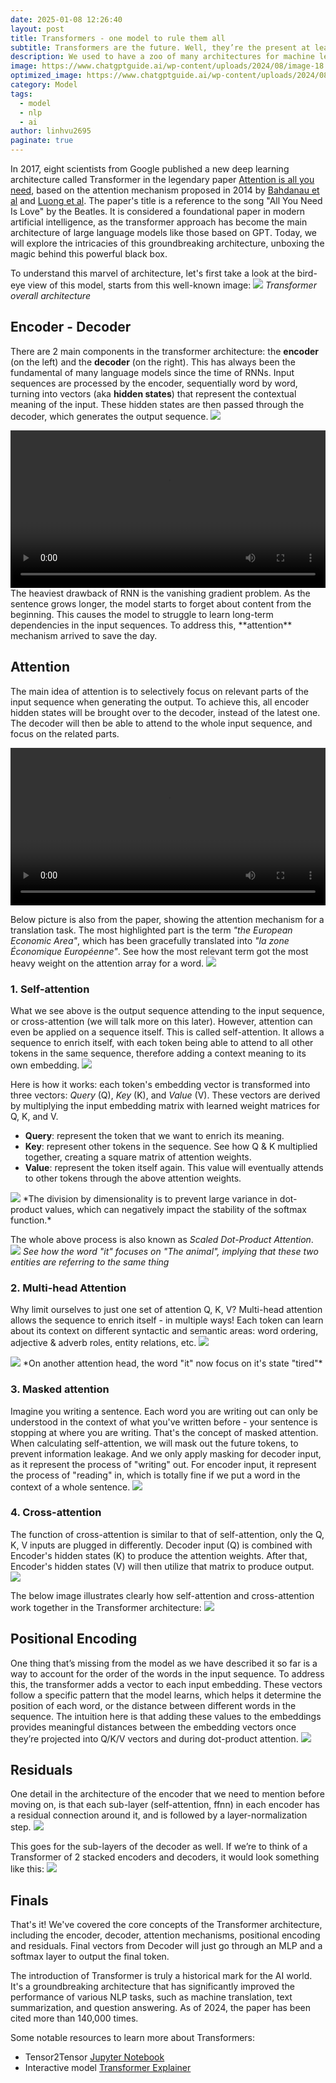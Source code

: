 ```yaml
---
date: 2025-01-08 12:26:40
layout: post
title: Transformers - one model to rule them all
subtitle: Transformers are the future. Well, they’re the present at least.
description: We used to have a zoo of many architectures for machine learning models. Now, Transformer is the present. And it's worth knowing pretty much every detail of this model.
image: https://www.chatgptguide.ai/wp-content/uploads/2024/08/image-18.jpg
optimized_image: https://www.chatgptguide.ai/wp-content/uploads/2024/08/image-18.jpg
category: Model
tags:
  - model
  - nlp
  - ai
author: linhvu2695
paginate: true
---
```


In 2017, eight scientists from Google published a new deep learning architecture called Transformer in the legendary paper <a href="https://arxiv.org/abs/1706.03762">Attention is all you need</a>, based on the attention mechanism proposed in 2014 by <a href="https://arxiv.org/abs/1409.0473">Bahdanau et al</a>  and <a href="https://arxiv.org/abs/1508.04025">Luong et al</a>. The paper's title is a reference to the song "All You Need Is Love" by the Beatles. It is considered a foundational paper in modern artificial intelligence, as the transformer approach has become the main architecture of large language models like those based on GPT. Today, we will explore the intricacies of this groundbreaking architecture, unboxing the magic behind this powerful black box.

To understand this marvel of architecture, let's first take a look at the bird-eye view of this model, starts from this well-known image:
<img src="https://quantdare.com/wp-content/uploads/2021/11/transformer_arch.png">
*Transformer overall architecture*

## Encoder - Decoder
There are 2 main components in the transformer architecture: the **encoder** (on the left) and the **decoder** (on the right). This has always been the fundamental of many language models since the time of RNNs. Input sequences are processed by the encoder, sequentially word by word, turning into vectors (aka **hidden states**) that represent the contextual meaning of the input. These hidden states are then passed through the decoder, which generates the output sequence.
<img src="https://jalammar.github.io/images/t/The_transformer_encoders_decoders.png">
<div style="display: flex; justify-content: center; align-items: center;">
  <video width="800" height="auto" loop autoplay controls>
    <source src="https://jalammar.github.io/images/seq2seq_6.mp4" type="video/mp4">
  </video>
</div>
The heaviest drawback of RNN is the vanishing gradient problem. As the sentence grows longer, the model starts to forget about content from the beginning. This causes the model to struggle to learn long-term dependencies in the input sequences. To address this, **attention** mechanism arrived to save the day.

## Attention
The main idea of attention is to selectively focus on relevant parts of the input sequence when generating the output. To achieve this, all encoder hidden states will be brought over to the decoder, instead of the latest one. The decoder will then be able to attend to the whole input sequence, and focus on the related parts.
<div style="display: flex; justify-content: center; align-items: center;">
  <video width="800" height="auto" loop autoplay controls>
    <source src="https://jalammar.github.io/images/seq2seq_9.mp4" type="video/mp4">
  </video>
</div>

Below picture is also from the paper, showing the attention mechanism for a translation task. The most highlighted part is the term *"the European Economic Area"*, which has been gracefully translated into *"la zone Économique Européenne"*. See how the most relevant term got the most heavy weight on the attention array for a word.
<img src="https://jalammar.github.io/images/attention_sentence.png">

### 1. Self-attention
What we see above is the output sequence attending to the input sequence, or cross-attention (we will talk more on this later). However, attention can even be applied on a sequence itself. This is called self-attention. It allows a sequence to enrich itself, with each token being able to attend to all other tokens in the same sequence, therefore adding a context meaning to its own embedding.
<img src="https://substackcdn.com/image/fetch/f_auto,q_auto:good,fl_progressive:steep/https%3A%2F%2Fsubstack-post-media.s3.amazonaws.com%2Fpublic%2Fimages%2F1f5eb985-c93d-49a0-8ea4-f48b85e71349_3388x1601.png">

Here is how it works: each token's embedding vector is transformed into three vectors: *Query* (Q), *Key* (K), and *Value* (V). These vectors are derived by multiplying the input embedding matrix with learned weight matrices for Q, K, and V.
* **Query**: represent the token that we want to enrich its meaning.
* **Key**: represent other tokens in the sequence. See how Q & K multiplied together, creating a square matrix of attention weights.
* **Value**: represent the token itself again. This value will eventually attends to other tokens through the above attention weights.
<img src="https://encrypted-tbn0.gstatic.com/images?q=tbn:ANd9GcTDfLojmiBhIBJNk2oymcmiOugCAV6YfVnwXtUKCJhdshVm-HR7cVvdF2NnduDKWjtEgw&usqp=CAU">
*The division by dimensionality is to prevent large variance in dot-product values, which can negatively impact the stability of the softmax function.*

The whole above process is also known as *Scaled Dot-Product Attention*.
<img src="https://jalammar.github.io/images/t/transformer_self-attention_visualization.png">
*See how the word "it" focuses on "The animal", implying that these two entities are referring to the same thing*

### 2. Multi-head Attention
Why limit ourselves to just one set of attention Q, K, V? Multi-head attention allows the sequence to enrich itself - in multiple ways! Each token can learn about its context on different syntactic and semantic areas: word ordering, adjective & adverb roles, entity relations, etc.
<img src="https://data-science-blog.com/wp-content/uploads/2022/01/mha_img_original.png">

<img src="https://jalammar.github.io/images/t/transformer_self-attention_visualization_2.png">
*On another attention head, the word "it" now focus on it's state "tired"*

### 3. Masked attention
Imagine you writing a sentence. Each word you are writing out can only be understood in the context of what you've written before - your sentence is stopping at where you are writing. That's the concept of masked attention. When calculating self-attention, we will mask out the future tokens, to prevent information leakage. And we only apply masking for decoder input, as it represent the process of "writing" out. For encoder input, it represent the process of "reading" in, which is totally fine if we put a word in the context of a whole sentence.
<img src="https://res.cloudinary.com/dptj6j9y9/image/upload/v1739030594/e6f9204c1ebd4fddba9c37c8b66faf04_xcytza.png">

### 4. Cross-attention
The function of cross-attention is similar to that of self-attention, only the Q, K, V inputs are plugged in differently. Decoder input (Q) is combined with Encoder's hidden states (K) to produce the attention weights. After that, Encoder's hidden states (V) will then utilize that matrix to produce output.
<img src="https://media.licdn.com/dms/image/v2/D5622AQES_5kWgZ8O4Q/feedshare-shrink_800/feedshare-shrink_800/0/1719243502822?e=2147483647&v=beta&t=RKq2R7bzBIufBucIvrfLTSi6nvq2N4vIrpn5cGaN6-s">

The below image illustrates clearly how self-attention and cross-attention work together in the Transformer architecture:
<img src="https://res.cloudinary.com/dptj6j9y9/image/upload/v1739031859/0_R_rhiu44twW2iz0W_aep6ui.png">

## Positional Encoding
One thing that’s missing from the model as we have described it so far is a way to account for the order of the words in the input sequence.
To address this, the transformer adds a vector to each input embedding. These vectors follow a specific pattern that the model learns, which helps it determine the position of each word, or the distance between different words in the sequence. The intuition here is that adding these values to the embeddings provides meaningful distances between the embedding vectors once they’re projected into Q/K/V vectors and during dot-product attention.
<img src="https://jalammar.github.io/images/t/transformer_positional_encoding_vectors.png">

## Residuals
One detail in the architecture of the encoder that we need to mention before moving on, is that each sub-layer (self-attention, ffnn) in each encoder has a residual connection around it, and is followed by a layer-normalization step.
<img src="https://jalammar.github.io/images/t/transformer_resideual_layer_norm_2.png">

This goes for the sub-layers of the decoder as well. If we’re to think of a Transformer of 2 stacked encoders and decoders, it would look something like this:
<img src="https://jalammar.github.io/images/t/transformer_resideual_layer_norm_3.png">

## Finals
That's it! We've covered the core concepts of the Transformer architecture, including the encoder, decoder, attention mechanisms, positional encoding and residuals. Final vectors from Decoder will just go through an MLP and a softmax layer to output the final token.

The introduction of Transformer is truly a historical mark for the AI world. It's a groundbreaking architecture that has significantly improved the performance of various NLP tasks, such as machine translation, text summarization, and question answering. As of 2024, the paper has been cited more than 140,000 times.

Some notable resources to learn more about Transformers:
* Tensor2Tensor <a href="https://colab.research.google.com/github/tensorflow/tensor2tensor/blob/master/tensor2tensor/notebooks/hello_t2t.ipynb">Jupyter Notebook</a>
* Interactive model <a href="https://poloclub.github.io/transformer-explainer/">Transformer Explainer</a>











